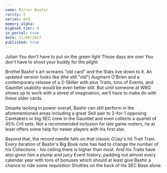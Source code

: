 ```yaml
---
name: Mirror Bashir
rarity: 5
series: ds9
memory_alpha:
bigbook_tier: 8
in_portal: true
date: 21/08/2017
published: true
---
```


Julian
You don't have to put on the green light
Those days are over
You don't have to shoot your buddy for the plight

Brothel Bashir's art screams “old card” and the Stats live down to it. An updated version looks like (the still "old") Augment O'Brien and a contemporary release of a 2-Skiller with plus Traits, tons of Events, and Gauntlet usability would be even better still. But until someone at WRG shows up to work with a shred of imagination, we'll have to make do with these older cards.

Despite lacking in power overall, Bashir can still perform in the aforementioned areas including a great Skill pair to 2-for-1 opposing Caretakers or big SEC crew in the Gauntlet and even collects a quartet of 45% Crit sets. Not a recommended inclusion for late game rosters, he at least offers some help for newer players with his first star.

Beyond that, the record needle falls on that classic O'Jay's hit Trait Train. Every iteration of Bashir's Big Book note has had to change the number of his Collections - his ceiling there is higher than most. And his Traits have also given him a plump and juicy Event history, padding out almost every calendar year with tons of bonuses which should at least give Bashir a chance to ride some requisition Shuttles on the back of his SEC Base alone.
